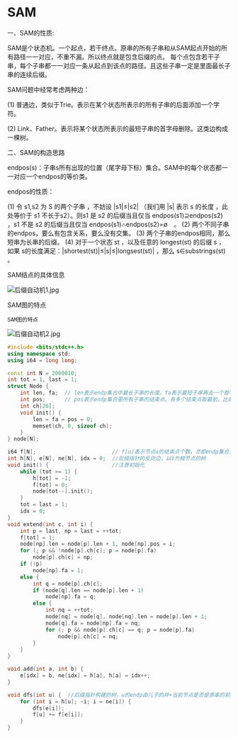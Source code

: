 # SAM

一、SAM的性质:

SAM是个状态机。一个起点，若干终点。原串的所有子串和从SAM起点开始的所有路径一一对应，不重不漏。所以终点就是包含后缀的点。 每个点包含若干子串，每个子串都一一对应一条从起点到该点的路径。且这些子串一定是里面最长子串的连续后缀。

SAM问题中经常考虑两种边：

(1) 普通边，类似于Trie。表示在某个状态所表示的所有子串的后面添加一个字符。

(2) Link、Father。表示将某个状态所表示的最短子串的首字母删除。这类边构成一棵树。

二、SAM的构造思路

endpos(s)：子串s所有出现的位置（尾字母下标）集合。SAM中的每个状态都一一对应一个endpos的等价类。

endpos的性质：

(1) 令 s1,s2 为 S 的两个子串 ，不妨设 |s1|≤|s2| （我们用 |s| 表示 s 的长度 ，此处等价于 s1 不长于s2）。则s1 是 s2 的后缀当且仅当 endpos(s1)⊇endpos(s2) ，s1 不是 s2 的后缀当且仅当 endpos(s1)∩endpos(s2)=∅　。
(2) 两个不同子串的endpos，要么有包含关系，要么没有交集。
(3) 两个子串的endpos相同，那么短串为长串的后缀。
(4) 对于一个状态 st ，以及任意的 longest(st) 的后缀 s ，如果 s的长度满足：|shortest(st)|≤|s|≤|longsest(st)| ，那么 s∈substrings(st) 。



SAM结点的具体信息

![后缀自动机1.jpg](https://cdn.acwing.com/media/article/image/2021/07/28/93600_88df7fd2ef-%E5%90%8E%E7%BC%80%E8%87%AA%E5%8A%A8%E6%9C%BA1.jpg)

SAM图的特点

```
SAM图的特点
```

![后缀自动机2.jpg](https://cdn.acwing.com/media/article/image/2021/07/28/93600_8f78490cef-%E5%90%8E%E7%BC%80%E8%87%AA%E5%8A%A8%E6%9C%BA2.jpg)



```cpp
#include <bits/stdc++.h>
using namespace std;
using i64 = long long;

const int N = 2000010;
int tot = 1, last = 1;
struct Node {
    int len, fa;  // len表示endp集合中最长子串的长度。fa表示最短子串再去一个首字母到达的endp状态
    int pos;      // pos表示endp集合里所有子串的结束点。有多个结束点取最前。比如xyzxyz,下标从1开始,pos("xyz") = pos("yz") = 3
    int ch[26];
    void init() {
        len = fa = pos = 0;
        memset(ch, 0, sizeof ch);
    }
} node[N];

i64 f[N];                        // f[u]表示节点u的结束点个数，亦即endp集合里所有子串分别出现的次数
int h[N], e[N], ne[N], idx = 0;  //后缀指针的反向边，以1为根节点的树
void init() {                    //注意初始化
    while (tot >= 1) {
        h[tot] = -1;
        f[tot] = 0;
        node[tot--].init();
    }
    tot = last = 1;
    idx = 0;
}
void extend(int c, int i) {
    int p = last, np = last = ++tot;
    f[tot] = 1;
    node[np].len = node[p].len + 1, node[np].pos = i;
    for (; p && !node[p].ch[c]; p = node[p].fa)
        node[p].ch[c] = np;
    if (!p)
        node[np].fa = 1;
    else {
        int q = node[p].ch[c];
        if (node[q].len == node[p].len + 1)
            node[np].fa = q;
        else {
            int nq = ++tot;
            node[nq] = node[q], node[nq].len = node[p].len + 1;
            node[q].fa = node[np].fa = nq;
            for (; p && node[p].ch[c] == q; p = node[p].fa)
                node[p].ch[c] = nq;
        }
    }
}

void add(int a, int b) {
    e[idx] = b, ne[idx] = h[a], h[a] = idx++;
}

void dfs(int u) {  //后缀指针构建的树。u的endp由儿子的并+当前节点是否是原串的前缀
    for (int i = h[u]; ~i; i = ne[i]) {
        dfs(e[i]);
        f[u] += f[e[i]];
    }
}
```

